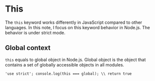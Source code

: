 # This

The `this` keyword works differently in JavaScript compared to other languages. In this note, I focus on this keyword behavior in Node.js. The behavior is under strict mode.

## Global context

`this` equals to global object in Node.js. Global object is the object that contains a set of globally accessible objects in all modules. 

`'use strict';
console.log(this === global); \\ return true`


